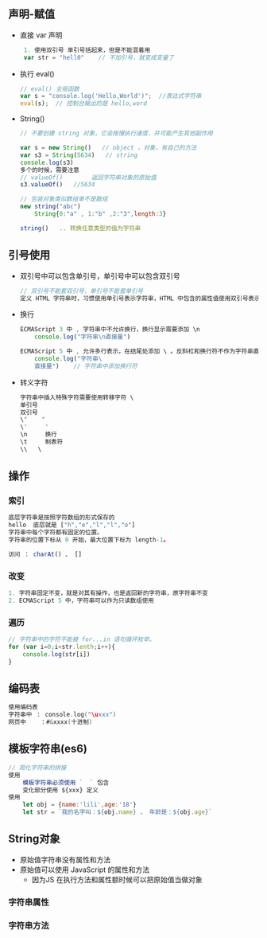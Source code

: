 ## 声明-赋值

*   直接 var 声明

    ```js
     1. 使用双引号 单引号括起来，但是不能混着用
     var str = "hell0"    // 不加引号，就变成变量了
    ```

    

*   执行 eval()

    ```js
    // eval() 全局函数
    var s = "console.log('Hello,World')";  //表达式字符串
    eval(s);  // 控制台输出的是 hello,word
    ```

*   String()

    ```js
    // 不要创建 string 对象，它会拖慢执行速度，并可能产生其他副作用       
    
    var s = new String()   // object ，对象，有自己的方法
    var s3 = String(5634)   // string
    console.log(s3)
    多个的时候，需要注意
    // valueOf()		返回字符串对象的原始值
    s3.valueOf()   //5634
    
    // 包装对象类似数组单不是数组
    new string("abc")
    	String{0:"a" , 1:"b" ,2:"3",length:3}
    
    string()   .. 转换任意类型的值为字符串
    ```



## 引号使用

- 双引号中可以包含单引号，单引号中可以包含双引号

    ```js
    // 双引号不能套双引号，单引号不能套单引号
    定义 HTML 字符串时，习惯使用单引号表示字符串，HTML 中包含的属性值使用双引号表示
    ```
- 换行
  
  ```js
  ECMAScript 3 中 , 字符串中不允许换行，换行显示需要添加 \n
      console.log("字符串\n直接量")
  
  ECMAScript 5 中 , 允许多行表示，在结尾处添加 \ 。反斜杠和换行符不作为字符串直接量的内容
      console.log("字符串\
      直接量")    // 字符串中添加换行符
  ```

- 转义字符
  
  ```js
  字符串中插入特殊字符需要使用转移字符 \ 
  单引号
  双引号
  \"    "
  \'	 '
  \n	 换行
  \t	 制表符
  \\   \
  ```

## 操作

### 索引

```js
底层字符串是按照字符数组的形式保存的 
hello  底层就是 ["h","e","l","l","o"]
字符串中每个字符都有固定的位置。
字符串的位置下标从 0 开始，最大位置下标为 length-1。

访问 ： charAt() 、 []
```

### 改变

```js
1. 字符串固定不变，就是对其有操作，也是返回新的字符串，原字符串不变
2. ECMAScript 5 中，字符串可以作为只读数组使用
```

### 遍历

```js
// 字符串中的字符不能被 for...in 语句循环枚举。
for (var i=0;i<str.lenth;i++){
    console.log(str[i])
}
```

## 编码表

```go
使用编码表
字符串中 ： console.log("\uxxx")
网页中    ：#&xxxx(十进制)
```

## 模板字符串(es6)

```js
// 简化字符串的拼接
使用
	模板字符串必须使用 `  ` 包含
    变化部分使用 ${xxx} 定义
使用
	let obj = {name:'lili',age:'18'}
    let str = `我的名字叫：${obj.name} ， 年龄是：${obj.age}`
```



## String对象

*   原始值字符串没有属性和方法
*   原始值可以使用 JavaScript 的属性和方法 
    *   因为JS 在执行方法和属性额时候可以把原始值当做对象

### 字符串属性

### 字符串方法

